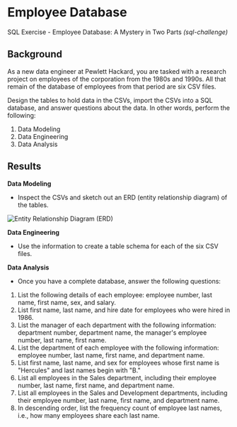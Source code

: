 # Employee Database
SQL Exercise - Employee Database: A Mystery in Two Parts
<i>(sql-challenge)</i>

## Background
As a new data engineer at Pewlett Hackard, you are tasked with a research project on employees of the corporation from the 1980s and 1990s. All that remain of the database of employees from that period are six CSV files.

Design the tables to hold data in the CSVs, import the CSVs into a SQL database, and answer questions about the data. In other words, perform the following:
1. Data Modeling
2. Data Engineering
3. Data Analysis

## Results

<b>Data Modeling</b>
* Inspect the CSVs and sketch out an ERD (entity relationship diagram) of the tables.

![Entity Relationship Diagram (ERD)](https://user-images.githubusercontent.com/22499952/118580926-c2539b00-b75e-11eb-80aa-6eefe7263464.png)

<b>Data Engineering</b>
* Use the information to create a table schema for each of the six CSV files.

<b>Data Analysis</b>
* Once you have a complete database, answer the following questions:

1. List the following details of each employee: employee number, last name, first name, sex, and salary.
2. List first name, last name, and hire date for employees who were hired in 1986.
3. List the manager of each department with the following information: department number, department name, the manager's employee number, last name, first name.
4. List the department of each employee with the following information: employee number, last name, first name, and department name.
5. List first name, last name, and sex for employees whose first name is "Hercules" and last names begin with "B."
6. List all employees in the Sales department, including their employee number, last name, first name, and department name.
7. List all employees in the Sales and Development departments, including their employee number, last name, first name, and department name.
8. In descending order, list the frequency count of employee last names, i.e., how many employees share each last name.
